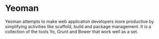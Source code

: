 # Yeoman

Yeoman attempts to make web application developers more productive by simplifying activities like scaffold, build and package management. It is a collection of the tools Yo, Grunt and Bower that work well as a set.
